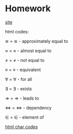 # Homework

[site](http://blogs.ubc.ca/cpsc3202017w1/)

html codes:

&cong; = ≅ - approximately equal to

&asymp; = ≈ - almost equal to

&ne; = ≠ - not equal to

&equiv; = ≡ - equivalent

&forall; = ∀ - for all

&exist; = ∃ - exists

&rArr; = ⇒ - leads to

&hArr; = ⇔ - dependency

&isin; = ∈ - element of



[html char codes](http://www.dionysia.org/html/entities/symbols.html)